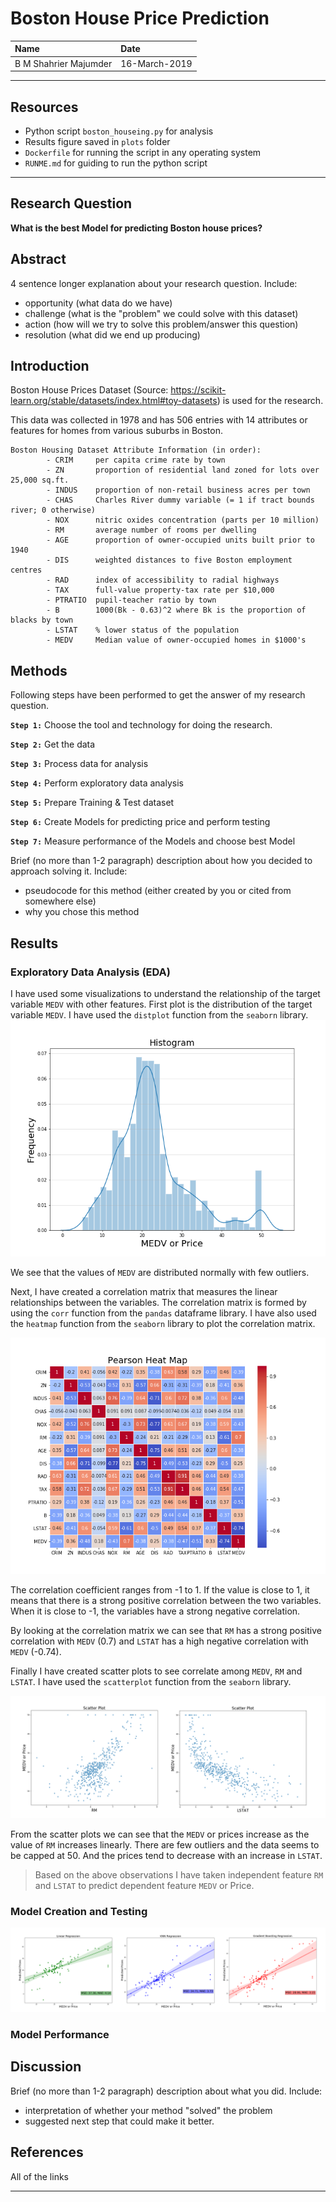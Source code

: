 # Boston House Price Prediction

| Name | Date |
|:-------|:---------------|
| B M Shahrier Majumder | 16-March-2019 |

-----

## Resources

- Python script `boston_houseing.py` for analysis
- Results figure saved in `plots` folder
- `Dockerfile` for running the script in any operating system
- `RUNME.md` for guiding to run the python script

-----

## Research Question

**What is the best Model for predicting Boston house prices?**

## Abstract

4 sentence longer explanation about your research question. Include:

- opportunity (what data do we have)
- challenge (what is the "problem" we could solve with this dataset)
- action (how will we try to solve this problem/answer this question)
- resolution (what did we end up producing)

## Introduction

Boston House Prices Dataset (Source: https://scikit-learn.org/stable/datasets/index.html#toy-datasets) is used for the research.

This data was collected in 1978 and has 506 entries with 14 attributes or features for homes from various suburbs in Boston.

```
Boston Housing Dataset Attribute Information (in order):
        - CRIM     per capita crime rate by town
        - ZN       proportion of residential land zoned for lots over 25,000 sq.ft.
        - INDUS    proportion of non-retail business acres per town
        - CHAS     Charles River dummy variable (= 1 if tract bounds river; 0 otherwise)
        - NOX      nitric oxides concentration (parts per 10 million)
        - RM       average number of rooms per dwelling
        - AGE      proportion of owner-occupied units built prior to 1940
        - DIS      weighted distances to five Boston employment centres
        - RAD      index of accessibility to radial highways
        - TAX      full-value property-tax rate per $10,000
        - PTRATIO  pupil-teacher ratio by town
        - B        1000(Bk - 0.63)^2 where Bk is the proportion of blacks by town
        - LSTAT    % lower status of the population
        - MEDV     Median value of owner-occupied homes in $1000's
```

## Methods

Following steps have been performed to get the answer of my research question.

**`Step 1:`** Choose the tool and technology for doing the research.

**`Step 2:`** Get the data

**`Step 3:`** Process data for analysis

**`Step 4:`** Perform exploratory data analysis

**`Step 5:`** Prepare Training & Test dataset

**`Step 6:`** Create Models for predicting price and perform testing

**`Step 7:`** Measure performance of the Models and choose best Model

Brief (no more than 1-2 paragraph) description about how you decided to approach solving it. Include:

- pseudocode for this method (either created by you or cited from somewhere else)
- why you chose this method

## Results

### Exploratory Data Analysis (EDA)
I have used some visualizations to understand the relationship of the target variable `MEDV` with other features.
First plot is the distribution of the target variable `MEDV`. I have used the `distplot` function from the `seaborn` library.
![alt text](https://github.com/bmshahrier/boston-house-price-prediction/blob/master/plots/histMEDV.png "Histogram")

We see that the values of `MEDV` are distributed normally with few outliers.

Next, I have created a correlation matrix that measures the linear relationships between the variables. The correlation matrix is formed by using the `corr` function from the `pandas` dataframe library. I have also used the `heatmap` function from the `seaborn` library to plot the correlation matrix.

![alt text](https://github.com/bmshahrier/boston-house-price-prediction/blob/master/plots/PearsonHeatMap.png "Pearson Heat Map")

The correlation coefficient ranges from -1 to 1. If the value is close to 1, it means that there is a strong positive correlation between the two variables. When it is close to -1, the variables have a strong negative correlation.

By looking at the correlation matrix we can see that `RM` has a strong positive correlation with `MEDV` (0.7) and `LSTAT` has a high negative correlation with `MEDV` (-0.74).

Finally I have created scatter plots to see correlate among `MEDV`, `RM` and `LSTAT`. I have used the `scatterplot` function from the `seaborn` library.

![alt text](https://github.com/bmshahrier/boston-house-price-prediction/blob/master/plots/scatter-RM-MEDV-LSTAT-MEDV.png "Scatter Plot")

From the scatter plots we can see that the `MEDV` or prices increase as the value of `RM` increases linearly. There are few outliers and the data seems to be capped at 50. And the prices tend to decrease with an increase in `LSTAT`.

>Based on the above observations I have taken independent feature `RM` and `LSTAT` to predict dependent feature `MEDV` or Price. 

### Model Creation and Testing

![alt text](https://github.com/bmshahrier/boston-house-price-prediction/blob/master/plots/Regression.png "Regression Plots")

### Model Performance


## Discussion
Brief (no more than 1-2 paragraph) description about what you did. Include:

- interpretation of whether your method "solved" the problem
- suggested next step that could make it better.

## References
All of the links

-------
